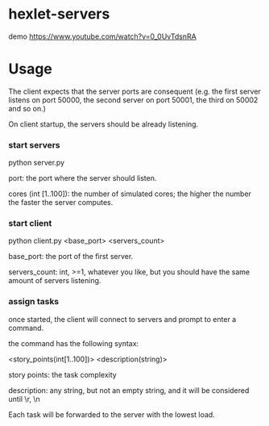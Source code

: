 # hexlet-servers

demo https://www.youtube.com/watch?v=0_0UvTdsnRA

# Usage

The client expects that the server ports are consequent (e.g. the first server listens on port 50000, the second server on port 50001, the third on 50002 and so on.)

On client startup, the servers should be already listening.

### start servers

python server.py <port> <cores>

port: the port where the server should listen.

cores (int [1..100]): the number of simulated cores; the higher the number the faster the server computes.

### start client

python client.py <base_port> <servers_count>

base_port: the port of the first server.

servers_count: int, >=1, whatever you like, but you should have the same amount of servers listening.

### assign tasks

once started, the client will connect to servers and prompt to enter a command.

the command has the following syntax:

<story_points(int[1..100])> <description(string)>

story points: the task complexity

description: any string, but not an empty string, and it will be considered until \r, \n

Each task will be forwarded to the server with the lowest load.


